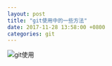 ```yaml
---
layout: post
title: "git使用中的一些方法"
date: 2017-11-28 13:58:00 +0800
categories: git
---
```


![git使用](https://ws3.sinaimg.cn/large/006tNc79ly1fm02h9d7dzj30qe11bk5b.jpg)

